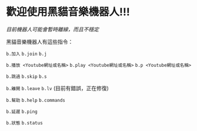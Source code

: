 # 歡迎使用黑貓音樂機器人!!!
*目前機器人可能會暫時離線，而且不穩定*

黑貓音樂機器人有這些指令：

`b.加入` `b.join` `b.j`

`b.播放 <Youtube網址或名稱>` `b.play <Youtube網址或名稱>` `b.p <Youtube網址或名稱>`

`b.跳過` `b.skip` `b.s`

`b.離開` `b.leave` `b.lv` (目前有錯誤，正在修復)

`b.幫助` `b.help` `b.commands`

`b.延遲` `b.ping`

`b.狀態` `b.status`
